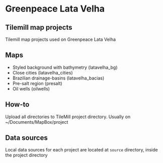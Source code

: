 Greenpeace Lata Velha
=====================

Tilemill map projects
---------------------

Tilemill map projects used on Greenpeace Lata Velha


Maps
----

 - Styled background with bathymetry (latavelha_bg)
 - Close cities (latavelha_cities)
 - Brazilian drainage-basins (latavelha_bacias)
 - Pre-salt region (presalt)
 - Oil wells (oilwells)


How-to
------

Upload all directories to TileMill project directory. Usually on ~/Documents/MapBox/project


Data sources
------------

Local data sources for each project are located at `source` directory, inside the project directory